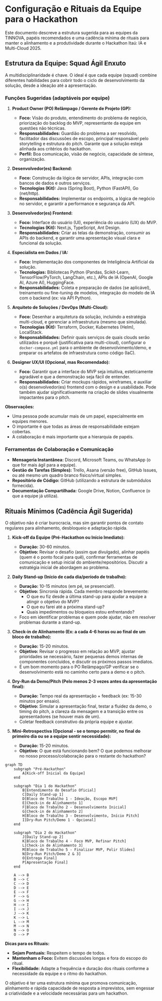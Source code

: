 # Configuração e Rituais da Equipe para o Hackathon

Este documento descreve a estrutura sugerida para as equipes da TINNOVA, papéis recomendados e uma cadência mínima de rituais para manter o alinhamento e a produtividade durante o Hackathon Itaú: IA e Multi-Cloud 2025.

## Estrutura da Equipe: Squad Ágil Enxuto

A multidisciplinaridade é chave. O ideal é que cada equipe (squad) combine diferentes habilidades para cobrir todo o ciclo de desenvolvimento da solução, desde a ideação até a apresentação.

### Funções Sugeridas (adaptáveis por equipe)

1. **Product Owner (PO) Relâmpago / Gerente de Projeto (GP):**
    * **Foco:** Visão do produto, entendimento do problema de negócio, priorização do backlog do MVP, representante da equipe em questões não técnicas.
    * **Responsabilidades:** Guardião do problema a ser resolvido, facilitador das discussões de escopo, principal responsável pelo storytelling e estrutura do pitch. Garante que a solução esteja alinhada aos critérios do hackathon.
    * **Perfil:** Boa comunicação, visão de negócio, capacidade de síntese, organização.

2. **Desenvolvedor(es) Backend:**
    * **Foco:** Construção da lógica de servidor, APIs, integração com bancos de dados e outros serviços.
    * **Tecnologias (Kit):** Java (Spring Boot), Python (FastAPI), Go (net/http).
    * **Responsabilidades:** Implementar os endpoints, a lógica de negócio no servidor, e garantir a performance e segurança da API.

3. **Desenvolvedor(es) Frontend:**
    * **Foco:** Interface do usuário (UI), experiência do usuário (UX) do MVP.
    * **Tecnologias (Kit):** Next.js, TypeScript, Ant Design.
    * **Responsabilidades:** Criar as telas da demonstração, consumir as APIs do backend, e garantir uma apresentação visual clara e funcional da solução.

4. **Especialista em Dados / IA:**
    * **Foco:** Implementação dos componentes de Inteligência Artificial da solução.
    * **Tecnologias:** Bibliotecas Python (Pandas, Scikit-Learn, TensorFlow/PyTorch, LangChain, etc.), APIs de IA (OpenAI, Google AI, Azure AI), HuggingFace.
    * **Responsabilidades:** Coleta e preparação de dados (se aplicável), treinamento ou fine-tuning de modelos, integração do modelo de IA com o backend (ex: via API Python).

5. **Arquiteto de Soluções / DevOps (Multi-Cloud):**
    * **Foco:** Desenhar a arquitetura da solução, incluindo a estratégia multi-cloud, e gerenciar a infraestrutura (mesmo que simulada).
    * **Tecnologias (Kit):** Terraform, Docker, Kubernetes (Helm), LocalStack.
    * **Responsabilidades:** Definir quais serviços de quais clouds serão utilizados e porquê (justificativa para multi-cloud), configurar o `docker-compose.yml` para o ambiente de desenvolvimento/demo, e preparar os artefatos de infraestrutura como código (IaC).

6. **Designer UX/UI (Opcional, mas Recomendado):**
    * **Foco:** Garantir que a interface do MVP seja intuitiva, esteticamente agradável e que a demonstração seja fácil de entender.
    * **Responsabilidades:** Criar mockups rápidos, wireframes, e auxiliar o(s) desenvolvedor(es) frontend com o design e a usabilidade. Pode também ajudar significativamente na criação de slides visualmente impactantes para o pitch.

**Observações:**

* Uma pessoa pode acumular mais de um papel, especialmente em equipes menores.
* O importante é que todas as áreas de responsabilidade estejam cobertas.
* A colaboração é mais importante que a hierarquia de papéis.

### Ferramentas de Colaboração e Comunicação

* **Mensageria Instantânea:** Discord, Microsoft Teams, ou WhatsApp (o que for mais ágil para a equipe).
* **Gestão de Tarefas (Simples):** Trello, Asana (versão free), GitHub Issues, ou até mesmo um quadro branco físico/virtual simples.
* **Repositório de Código:** GitHub (utilizando a estrutura de submódulos fornecida).
* **Documentação Compartilhada:** Google Drive, Notion, Confluence (o que a equipe já utiliza).

## Rituais Mínimos (Cadência Ágil Sugerida)

O objetivo não é criar burocracia, mas sim garantir pontos de contato regulares para alinhamento, desbloqueio e adaptação rápida.

1. **Kick-off da Equipe (Pré-Hackathon ou Início Imediato):**
    * **Duração:** 30-60 minutos.
    * **Objetivo:** Revisar o desafio (assim que divulgado), alinhar papéis (quem é o ponto focal para quê), confirmar ferramentas de comunicação e setup inicial do ambiente/repositórios. Discutir a estratégia inicial de abordagem ao problema.

2. **Daily Stand-up (Início de cada dia/período de trabalho):**
    * **Duração:** 10-15 minutos (em pé, se presencial!).
    * **Objetivo:** Sincronia rápida. Cada membro responde brevemente:
        * O que eu fiz desde a última stand-up para ajudar a equipe a atingir o objetivo do MVP?
        * O que eu farei até a próxima stand-up?
        * Quais impedimentos ou bloqueios estou enfrentando?
    * Foco em identificar problemas e quem pode ajudar, não em resolver problemas durante a stand-up.

3. **Check-in de Alinhamento (Ex: a cada 4-6 horas ou ao final de um bloco de trabalho):**
    * **Duração:** 15-20 minutos.
    * **Objetivo:** Revisar o progresso em relação ao MVP, ajustar prioridades se necessário, fazer pequenas demos internas de componentes concluídos, e discutir os próximos passos imediatos.
    * É um bom momento para o PO Relâmpago/GP verificar se o desenvolvimento está no caminho certo para a demo e o pitch.

4. **Dry-Run da Demo/Pitch (Pelo menos 2-3 vezes antes da apresentação final):**
    * **Duração:** Tempo real da apresentação + feedback (ex: 15-30 minutos por ensaio).
    * **Objetivo:** Simular a apresentação final, testar a fluidez da demo, o timing do pitch, a clareza da mensagem e a transição entre os apresentadores (se houver mais de um).
    * Coletar feedback construtivo da própria equipe e ajustar.

5. **Mini-Retrospectiva (Opcional - se o tempo permitir, no final do primeiro dia ou se a equipe sentir necessidade):**
    * **Duração:** 15-20 minutos.
    * **Objetivo:** O que está funcionando bem? O que podemos melhorar no nosso processo/colaboração para o restante do hackathon?

```mermaid
graph TD
    subgraph "Pré-Hackathon"
        A[Kick-off Inicial da Equipe]
    end

    subgraph "Dia 1 do Hackathon"
        B[Entendimento do Desafio Oficial]
        C[Daily Stand-up 1]
        D[Bloco de Trabalho 1 - Ideação, Escopo MVP]
        E[Check-in de Alinhamento 1]
        F[Bloco de Trabalho 2 - Desenvolvimento Inicial]
        G[Check-in de Alinhamento 2]
        H[Bloco de Trabalho 3 - Desenvolvimento, Início Pitch]
        I[Dry-Run Pitch/Demo 1 - Opcional]
    end

    subgraph "Dia 2 do Hackathon"
        J[Daily Stand-up 2]
        K[Bloco de Trabalho 4 - Foco MVP, Refinar Pitch]
        L[Check-in de Alinhamento 3]
        M[Bloco de Trabalho 5 - Finalizar MVP, Polir Slides]
        N[Dry-Run Pitch/Demo 2 & 3]
        O[Entrega Final]
        P[Apresentação Final]
    end

    A --> B
    B --> C
    C --> D
    D --> E
    E --> F
    F --> G
    G --> H
    H --> I
    I --> J
    J --> K
    K --> L
    L --> M
    M --> N
    N --> O
    O --> P
```

**Dicas para os Rituais:**

* **Sejam Pontuais:** Respeitem o tempo de todos.
* **Mantenham o Foco:** Evitem discussões longas e fora do escopo do ritual.
* **Flexibilidade:** Adapte a frequência e duração dos rituais conforme a necessidade da equipe e o ritmo do hackathon.

O objetivo é ter uma estrutura mínima que promova comunicação, alinhamento e rápida capacidade de resposta a imprevistos, sem engessar a criatividade e a velocidade necessárias para um hackathon.
